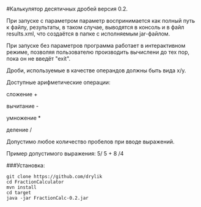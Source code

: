 #Калькулятор десятичных дробей версия 0.2.

При запуске с параметром параметр воспринимается как полный путь к файлу, результаты, в таком случае, выводятся в консоль и в файл results.xml, что создаётся в папке с исполняемым jar-файлом.

При запуске без параметров программа работает в интерактивном режиме, позволяя пользователю производить вычислени до тех пор, пока он не введёт "exit".

Дроби, используемые в качестве операндов должны быть вида х/у.

Доступные арифметические операции:

сложение +

вычитание -

умножение *

деление /

Допустимо любое количество пробелов при вводе выражений.

Пример допустимого выражения: 5/ 5 + 8 /4

###Установка:
 
    git clone https://github.com/drylik
    cd FractionCalculator
    mvn install
    cd target
    java -jar FractionCalc-0.2.jar
